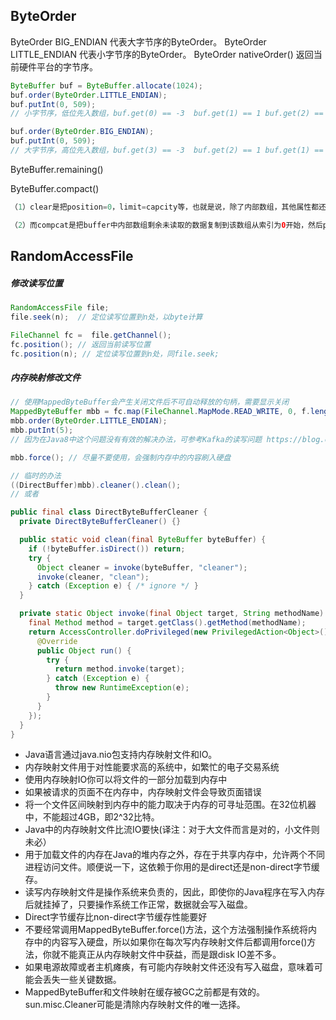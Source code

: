## ByteOrder

ByteOrder BIG_ENDIAN    代表大字节序的ByteOrder。
ByteOrder LITTLE_ENDIAN 代表小字节序的ByteOrder。
ByteOrder nativeOrder()    返回当前硬件平台的字节序。

```java
ByteBuffer buf = ByteBuffer.allocate(1024);
buf.order(ByteOrder.LITTLE_ENDIAN);
buf.putInt(0, 509);
// 小字节序，低位先入数组，buf.get(0) == -3  buf.get(1) == 1 buf.get(2) == 0 buf.get(3) == 0

buf.order(ByteOrder.BIG_ENDIAN);
buf.putInt(0, 509);
// 大字节序，高位先入数组，buf.get(3) == -3  buf.get(2) == 1 buf.get(1) == 0  buf.get(0) == 0
```

ByteBuffer.remaining() 

ByteBuffer.compact()

```java
（1）clear是把position=0，limit=capcity等，也就是说，除了内部数组，其他属性都还原到buffer创建时的初始值，而内部数组的数据虽然没赋为null，但只要不在clear之后误用buffer.get就不会有问题，正确用法是使用buffer.put从头开始写入数据;

（2）而compcat是把buffer中内部数组剩余未读取的数据复制到该数组从索引为0开始，然后position设置为复制剩余数据后的最后一位元素的索引+1，limit设置为capcity，此时在0~position之间是未读数据，而position~limit之间是buffer的剩余空间，可以put数据。
```

## RandomAccessFile

#####  修改读写位置

```java
RandomAccessFile file;
file.seek(n);  // 定位读写位置到n处，以byte计算

FileChannel fc =  file.getChannel();
fc.position(); // 返回当前读写位置
fc.position(n); // 定位读写位置到n处，同file.seek;
```

##### 内存映射修改文件

```java
// 使用MappedByteBuffer会产生关闭文件后不可自动释放的句柄，需要显示关闭
MappedByteBuffer mbb = fc.map(FileChannel.MapMode.READ_WRITE, 0, f.length()); 
mbb.order(ByteOrder.LITTLE_ENDIAN);
mbb.putInt(5);
// 因为在Java8中这个问题没有有效的解决办法，可参考Kafka的读写问题	https://blog.csdn.net/chouzhunle5574/article/details/100946496

mbb.force(); // 尽量不要使用，会强制内存中的内容刷入硬盘

// 临时的办法
((DirectBuffer)mbb).cleaner().clean();
// 或者

public final class DirectByteBufferCleaner {
  private DirectByteBufferCleaner() {}

  public static void clean(final ByteBuffer byteBuffer) {
    if (!byteBuffer.isDirect()) return;
    try {
      Object cleaner = invoke(byteBuffer, "cleaner");
      invoke(cleaner, "clean");
    } catch (Exception e) { /* ignore */ }
  }

  private static Object invoke(final Object target, String methodName) throws Exception {
    final Method method = target.getClass().getMethod(methodName);
    return AccessController.doPrivileged(new PrivilegedAction<Object>() {
      @Override
      public Object run() {
        try {
          return method.invoke(target);
        } catch (Exception e) {
          throw new RuntimeException(e);
        }
      }
    });
  }
}
```

-  Java语言通过java.nio包支持内存映射文件和IO。
- 内存映射文件用于对性能要求高的系统中，如繁忙的电子交易系统
- 使用内存映射IO你可以将文件的一部分加载到内存中
- 如果被请求的页面不在内存中，内存映射文件会导致页面错误
- 将一个文件区间映射到内存中的能力取决于内存的可寻址范围。在32位机器中，不能超过4GB，即2^32比特。
- Java中的内存映射文件比流IO要快(译注：对于大文件而言是对的，小文件则未必）
- 用于加载文件的内存在Java的堆内存之外，存在于共享内存中，允许两个不同进程访问文件。顺便说一下，这依赖于你用的是direct还是non-direct字节缓存。
- 读写内存映射文件是操作系统来负责的，因此，即使你的Java程序在写入内存后就挂掉了，只要操作系统工作正常，数据就会写入磁盘。
- Direct字节缓存比non-direct字节缓存性能要好
- 不要经常调用MappedByteBuffer.force()方法，这个方法强制操作系统将内存中的内容写入硬盘，所以如果你在每次写内存映射文件后都调用force()方法，你就不能真正从内存映射文件中获益，而是跟disk IO差不多。
- 如果电源故障或者主机瘫痪，有可能内存映射文件还没有写入磁盘，意味着可能会丢失一些关键数据。
- MappedByteBuffer和文件映射在缓存被GC之前都是有效的。sun.misc.Cleaner可能是清除内存映射文件的唯一选择。